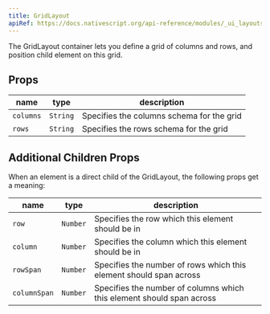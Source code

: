 ```yaml
---
title: GridLayout
apiRef: https://docs.nativescript.org/api-reference/modules/_ui_layouts_grid_layout_
---
```


The GridLayout container lets you define a grid of columns and rows, and position child element on this grid.

## Props

| name | type | description |
|------|------|-------------|
`columns` | `String` | Specifies the columns schema for the grid
`rows` | `String` | Specifies the rows schema for the grid


## Additional Children Props

When an element is a direct child of the GridLayout, the following
props get a meaning:

| name | type | description |
|------|------|-------------|
`row` | `Number` | Specifies the row which this element should be in
`column` | `Number` | Specifies the column which this element should be in
`rowSpan` | `Number` | Specifies the number of rows which this element should span across
`columnSpan` | `Number` | Specifies the number of columns which this element should span across
